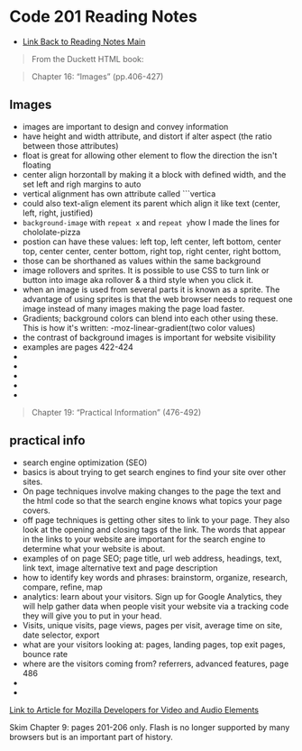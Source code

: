 # Code 201 Reading Notes

* [Link Back to Reading Notes Main](https://pale-crusader.github.io/reading-notes)

> From the Duckett HTML book:

> Chapter 16: “Images” (pp.406-427)

## Images
* images are important to design and convey information
* have height and width attribute, and distort if alter aspect (the ratio between those attributes)
* float is great for allowing other element to flow the direction the isn't floating
* center align horzontall by making it a block with defined width, and the set left and righ margins to auto
* vertical alignment has own attribute called ```vertica
*  could also text-align element its parent which align it like text (center, left, right, justified)
* ```background-image``` with ```repeat x``` and ```repeat y```how I made the lines for chololate-pizza
* postion can have these values: left top, left center, left bottom, center top, center center, center bottom, right top, right center, right bottom, 
* those can be shorthaned as values within the same background
* image rollovers and sprites. It is possible to use CSS to turn link or button into image aka rollover & a third style when you click it.
* when an image is used from several parts it is known as a sprite. The advantage of using sprites is that the web browser needs to request one image instead of many images making the page load faster. 
* Gradients; background colors can blend into each other using these. This is how it's written: -moz-linear-gradient(two color values)
* the contrast of background images is important for website visibility
* examples are pages 422-424
* 
* 
* 
* 
* 

> Chapter 19: “Practical Information” (476-492)

## practical info
* search engine optimization (SEO)
* basics is about trying to get search engines to find your site over other sites. 
* On page techniques involve making changes to the page the text and the html code so that the search engine knows what topics your page covers. 
* off page techniques is getting other sites to link to your page. They also look at the opening and closing tags of the link. The words that appear in the links to your website are important for the search engine to determine what your website is about. 
* examples of on page SEO; page title, url web address, headings, text, link text, image alternative text and page description
* how to identify key words and phrases: brainstorm, organize, research, compare, refine, map
* analytics: learn about your visitors. Sign up for Google Analytics, they will help gather data when people visit your website via a tracking code they will give you to put in your head.
* Visits, unique visits, page views, pages per visit, average time on site, date selector, export
* what are your visitors looking at: pages, landing pages, top exit pages, bounce rate
* where are the visitors coming from? referrers, advanced features, page 486
* 
* 

[Link to Article for Mozilla Developers for Video and Audio Elements](https://developer.mozilla.org/en-US/docs/Learn/JavaScript/Client-side_web_APIs/Video_and_audio_APIs)

Skim
Chapter 9: pages 201-206 only. Flash is no longer supported by many browsers but is an important part of history.